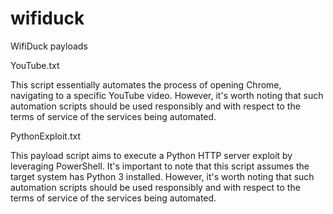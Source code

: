 # wifiduck
WifiDuck payloads

YouTube.txt

This script essentially automates the process of opening Chrome, navigating to a specific YouTube video. However, it's worth noting that such automation scripts should be used responsibly and with respect to the terms of service of the services being automated.

PythonExploit.txt

This payload script aims to execute a Python HTTP server exploit by leveraging PowerShell. It's important to note that this script assumes the target system has Python 3 installed. However, it's worth noting that such automation scripts should be used responsibly and with respect to the terms of service of the services being automated.

